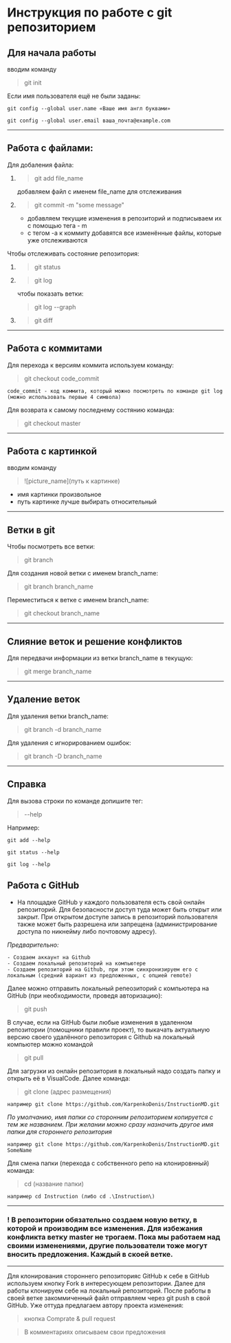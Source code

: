 # Инструкция по работе с git репозиторием

## Для начала работы
вводим команду
> git init

Если имя пользователя ещё не были заданы:

    git config --global user.name «Ваше имя англ буквами»

    git config --global user.email ваша_почта@example.com
___

## Работа с файлами:

Для добаления файла:
1. > git add file_name

    добавляем файл с именем file_name для отслеживания

2. > git commit -m "some message"

    * добавляем текущие изменения в репозиторий и подписываем их с помощью тега - m
    * с тегом -a к коммиту добавятся все изменённые файлы, которые уже отслеживаются

Чтобы отслеживать состояние репозитория:
1. > git status
2. > git log

    чтобы показать ветки:
    > git log --graph

3. > git diff
___

## Работа с коммитами

Для перехода к версиям коммита используем команду:

> git checkout code_commit

    code_commit - код коммита, который можно посмотреть по команде git log (можно использовать первые 4 символа)

Для возврата к самому последнему состянию команда:

> git checkout master
____

## Работа с картинкой

вводим команду

> ![picture_name](путь к картинке)

* имя картинки произвольное
* путь картинке лучше выбирать относительный
___

## Ветки в git

Чтобы посмотреть все ветки:
> git branch

Для создания новой ветки с именем branch_name:
> git branch branch_name

Переместиться к ветке с именем branch_name:
> git checkout branch_name
___

## Слияние веток и решение конфликтов

Для передвачи информации из ветки branch_name в текущую:
> git merge branch_name

___

## Удаление веток

Для удаления ветки branch_name:

> git branch -d branch_name

Для удаления с игнорированием ошибок:

> git branch -D branch_name
___

## Справка

Для вызова строки по команде допишите тег:
> --help

Например:

    git add --help
    
    git status --help
    
    git log --help

## Работа с GitHub

 * На площадке GitHub у каждого пользователя есть свой онлайн репозиторий.
  Для безопасности доступ туда может быть открыт или закрыт. При открытом доступе запись в репозиторий пользователя также может быть разрешена или запрещена (администрирование доступа по никнейму либо почтовому адресу). 

*Предварительно:*

    - Создаем аккаунт на Github
    - Создаем локальный репозиторий на компьютере
    - Создаем репозиторий на Github, при этом синхронизируем его с локальным (средний вариант из предложенных, с опцией remote)

 Далее можно отправить локальный репеозиторий с компьютера на GitHub (при необходимости, проведя авторизацию):
 > git push

 В случае, если на GitHub были любые изменения в удаленном репозитории (помощники правили проект), то выкачать актуальную версию своего удалённого репозитория с Github на локальный компьютер можно командой 
 
 > git pull

Для загрузки из онлайн репозитория в локальный надо создать папку и открыть её в VisualCode. Далее команда:

 > git clone (адрес размещения)

    например git clone https://github.com/KarpenkoDenis/InstructionMD.git

 *По умолчанию, имя папки со сторонним репозиторием копируется с тем же названием. При желании можно сразу назначить другое имя папки для стороннего репозитория* 
 
    например git clone https://github.com/KarpenkoDenis/InstructionMD.git SomeName

Для смена папки (перехода с собственного репо на клонировнный) команда:

> cd (название папки)

    например cd Instruction (либо cd .\Instruction\)
___

### !  В репозитории обязательно создаем новую ветку, в которой и производим все изменения. Для избежания конфликта ветку master не трогаем. Пока мы работаем над своими изменениями, другие пользователи тоже могут вносить предложения. Каждый в скоей ветке.
___

Для клонирования стороннего репозиторияс GitHub к себе в GitHub используем кнопку Fork в интересующем репозитории. Далее для работы клонируем себе на локальный репозиторий. После работы в своей ветке закоммиченный файл отправляем через git push в свой GitHub. Уже оттуда предлагаем автору проекта изменения:

> кнопка Comprate & pull request 

> В комментариях описываем свои предложения